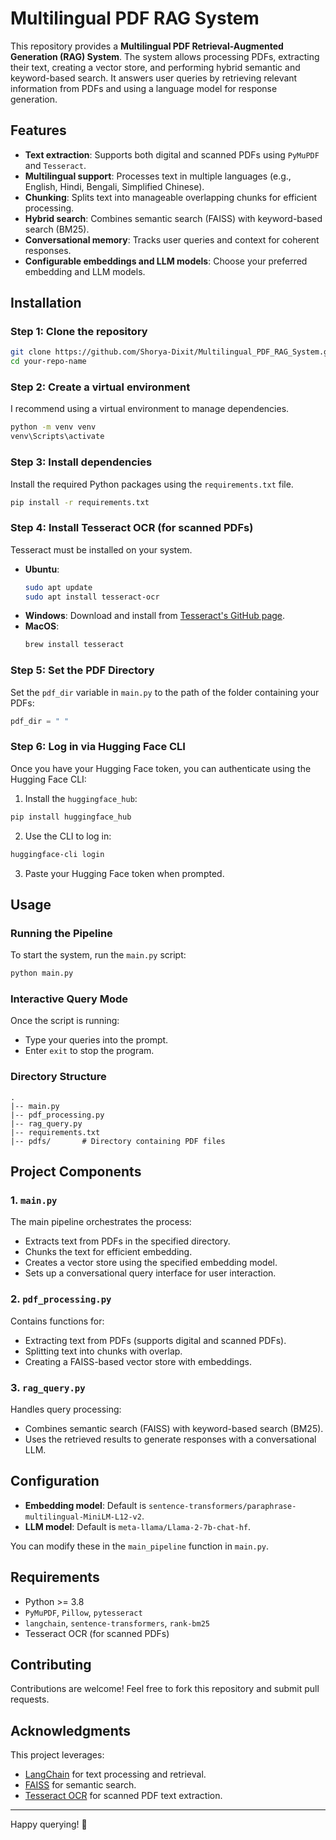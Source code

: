 # Multilingual PDF RAG System

This repository provides a **Multilingual PDF Retrieval-Augmented Generation (RAG) System**. The system allows processing PDFs, extracting their text, creating a vector store, and performing hybrid semantic and keyword-based search. It answers user queries by retrieving relevant information from PDFs and using a language model for response generation.

## Features

- **Text extraction**: Supports both digital and scanned PDFs using `PyMuPDF` and `Tesseract`.
- **Multilingual support**: Processes text in multiple languages (e.g., English, Hindi, Bengali, Simplified Chinese).
- **Chunking**: Splits text into manageable overlapping chunks for efficient processing.
- **Hybrid search**: Combines semantic search (FAISS) with keyword-based search (BM25).
- **Conversational memory**: Tracks user queries and context for coherent responses.
- **Configurable embeddings and LLM models**: Choose your preferred embedding and LLM models.

## Installation

### Step 1: Clone the repository

```bash
git clone https://github.com/Shorya-Dixit/Multilingual_PDF_RAG_System.git
cd your-repo-name
```

### Step 2: Create a virtual environment

I recommend using a virtual environment to manage dependencies.

```bash
python -m venv venv
venv\Scripts\activate
```

### Step 3: Install dependencies

Install the required Python packages using the `requirements.txt` file.

```bash
pip install -r requirements.txt
```

### Step 4: Install Tesseract OCR (for scanned PDFs)

Tesseract must be installed on your system.

- **Ubuntu**:
  ```bash
  sudo apt update
  sudo apt install tesseract-ocr
  ```
- **Windows**:
  Download and install from [Tesseract's GitHub page](https://github.com/tesseract-ocr/tesseract).
- **MacOS**:
  ```bash
  brew install tesseract
  ```

### Step 5: Set the PDF Directory

Set the `pdf_dir` variable in `main.py` to the path of the folder containing your PDFs:

```python
pdf_dir = " "
```

### Step 6: Log in via Hugging Face CLI

Once you have your Hugging Face token, you can authenticate using the Hugging Face CLI:

1. Install the `huggingface_hub`:

```bash
pip install huggingface_hub
```

2. Use the CLI to log in:

```bash
huggingface-cli login
```

3. Paste your Hugging Face token when prompted.

## Usage

### Running the Pipeline

To start the system, run the `main.py` script:

```bash
python main.py
```

### Interactive Query Mode

Once the script is running:

- Type your queries into the prompt.
- Enter `exit` to stop the program.

### Directory Structure

```
.
|-- main.py
|-- pdf_processing.py
|-- rag_query.py
|-- requirements.txt
|-- pdfs/       # Directory containing PDF files
```

## Project Components

### 1. `main.py`

The main pipeline orchestrates the process:

- Extracts text from PDFs in the specified directory.
- Chunks the text for efficient embedding.
- Creates a vector store using the specified embedding model.
- Sets up a conversational query interface for user interaction.

### 2. `pdf_processing.py`

Contains functions for:

- Extracting text from PDFs (supports digital and scanned PDFs).
- Splitting text into chunks with overlap.
- Creating a FAISS-based vector store with embeddings.

### 3. `rag_query.py`

Handles query processing:

- Combines semantic search (FAISS) with keyword-based search (BM25).
- Uses the retrieved results to generate responses with a conversational LLM.

## Configuration

- **Embedding model**: Default is `sentence-transformers/paraphrase-multilingual-MiniLM-L12-v2`.
- **LLM model**: Default is `meta-llama/Llama-2-7b-chat-hf`.

You can modify these in the `main_pipeline` function in `main.py`.

## Requirements

- Python >= 3.8
- `PyMuPDF`, `Pillow`, `pytesseract`
- `langchain`, `sentence-transformers`, `rank-bm25`
- Tesseract OCR (for scanned PDFs)

## Contributing

Contributions are welcome! Feel free to fork this repository and submit pull requests.

## Acknowledgments

This project leverages:

- [LangChain](https://github.com/hwchase17/langchain) for text processing and retrieval.
- [FAISS](https://github.com/facebookresearch/faiss) for semantic search.
- [Tesseract OCR](https://github.com/tesseract-ocr/tesseract) for scanned PDF text extraction.

---

Happy querying! 🚀

